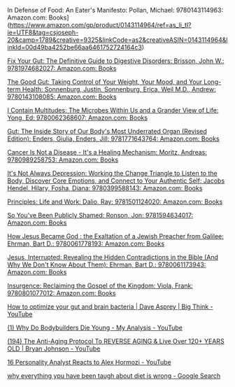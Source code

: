 
In Defense of Food: An Eater's Manifesto: Pollan, Michael: 9780143114963: Amazon.com: Books](https://www.amazon.com/gp/product/0143114964/ref=as_li_tl?ie=UTF8&tag=csjoseph-20&camp=1789&creative=9325&linkCode=as2&creativeASIN=0143114964&linkId=00d49ba4252be66aa6461752724164c3)

[Fix Your Gut: The Definitive Guide to Digestive Disorders: Brisson, John W.: 9781974682027: Amazon.com: Books](https://www.amazon.com/gp/product/1974682021/ref=as_li_tl?ie=UTF8&tag=csjoseph-20&camp=1789&creative=9325&linkCode=as2&creativeASIN=1974682021&linkId=91932514f16b1823bb96690e10c0ab89)

[The Good Gut: Taking Control of Your Weight, Your Mood, and Your Long-term Health: Sonnenburg, Justin, Sonnenburg, Erica, Weil M.D., Andrew: 9780143108085: Amazon.com: Books](https://www.amazon.com/gp/product/0143108085/ref=as_li_tl?ie=UTF8&tag=csjoseph-20&camp=1789&creative=9325&linkCode=as2&creativeASIN=0143108085&linkId=08fc6e46205bcdb2284b73f14cdc8f5c)

[I Contain Multitudes: The Microbes Within Us and a Grander View of Life: Yong, Ed: 9780062368607: Amazon.com: Books](https://www.amazon.com/gp/product/0062368605/ref=as_li_tl?ie=UTF8&tag=csjoseph-20&camp=1789&creative=9325&linkCode=as2&creativeASIN=0062368605&linkId=9e1e100ac81e3adcdff89d843dc7cd93)

[Gut: The Inside Story of Our Body's Most Underrated Organ (Revised Edition): Enders, Giulia, Enders, Jill: 9781771643764: Amazon.com: Books](https://www.amazon.com/gp/product/1771643765/ref=as_li_tl?ie=UTF8&tag=csjoseph-20&camp=1789&creative=9325&linkCode=as2&creativeASIN=1771643765&linkId=e79e49039025f73ef1260440d5bf5a79)

[Cancer Is Not a Disease - It's a Healing Mechanism: Moritz, Andreas: 9780989258753: Amazon.com: Books](https://www.amazon.com/gp/product/0989258750/ref=as_li_tl?ie=UTF8&tag=csjoseph-20&camp=1789&creative=9325&linkCode=as2&creativeASIN=0989258750&linkId=a3d92635de5598d3074570fde2fd088d)

[It's Not Always Depression: Working the Change Triangle to Listen to the Body, Discover Core Emotions, and Connect to Your Authentic Self: Jacobs Hendel, Hilary, Fosha, Diana: 9780399588143: Amazon.com: Books](https://www.amazon.com/gp/product/0399588140/ref=as_li_qf_asin_il_tl?ie=UTF8&tag=csjoseph-20&creative=9325&linkCode=as2&creativeASIN=0399588140&linkId=5590d932853ee90655f45812a8747114)

[Principles: Life and Work: Dalio, Ray: 9781501124020: Amazon.com: Books](https://www.amazon.com/gp/product/1501124021/ref=as_li_qf_asin_il_tl?ie=UTF8&tag=csjoseph-20&creative=9325&linkCode=as2&creativeASIN=1501124021&linkId=6931350050e6bfa72842a6ee15aad2f0)

[So You've Been Publicly Shamed: Ronson, Jon: 9781594634017: Amazon.com: Books](https://www.amazon.com/gp/product/1594634017/ref=as_li_qf_asin_il_tl?ie=UTF8&tag=csjoseph-20&creative=9325&linkCode=as2&creativeASIN=1594634017&linkId=842ff2a386b150ac3ce28a6ab77093af)

[How Jesus Became God : the Exaltation of a Jewish Preacher from Galilee: Ehrman, Bart D.: 9780061778193: Amazon.com: Books](https://www.amazon.com/gp/product/0061778192/ref=as_li_qf_asin_il_tl?ie=UTF8&tag=csjoseph-20&creative=9325&linkCode=as2&creativeASIN=0061778192&linkId=8d73de8da81275c19efa113c69525dc8)

[Jesus, Interrupted: Revealing the Hidden Contradictions in the Bible (And Why We Don't Know About Them): Ehrman, Bart D.: 9780061173943: Amazon.com: Books](https://www.amazon.com/gp/product/0061173940/ref=as_li_qf_asin_il_tl?ie=UTF8&tag=csjoseph-20&creative=9325&linkCode=as2&creativeASIN=0061173940&linkId=0feff4baf672e10a20a60f6b9297a0c2)

[Insurgence: Reclaiming the Gospel of the Kingdom: Viola, Frank: 9780801077012: Amazon.com: Books](https://www.amazon.com/gp/product/080107701X/ref=as_li_qf_asin_il_tl?ie=UTF8&tag=csjoseph-20&creative=9325&linkCode=as2&creativeASIN=080107701X&linkId=2fb662501a8af3bf0a6223847d570114)

[How to optimize your gut and brain bacteria | Dave Asprey | Big Think - YouTube](https://www.youtube.com/watch?v=m_6ZfxPVFYM&ab_channel=BigThink)

[(1) Why Do Bodybuilders Die Young - My Analysis - YouTube](https://www.youtube.com/watch?v=3hWdQwFNz1I&list=TLPQMDcwMTIwMjPiKLOn_YJTGQ&index=2)

[(194) The Anti-Aging Protocol To REVERSE AGING & Live Over 120+ YEARS OLD | Bryan Johnson - YouTube](https://www.youtube.com/watch?v=j_AtQ6N4jQc)

[16 Personality Analyst Reacts to Alex Hormozi - YouTube](https://www.youtube.com/watch?v=BAQv5YnMRGg)

[why everything ypu have been taugh about diet is wrong - Google Search](https://www.google.com/search?q=why+everything+ypu+have+been+taugh+about+diet+is+wrong&oq=why+everything+ypu+have+been+taugh+about+diet+is+wrong&aqs=chrome..69i57j33i10i160l3j33i10i22i29i30l3.12004j0j7&sourceid=chrome&ie=UTF-8)


